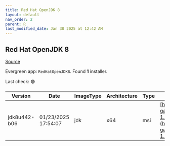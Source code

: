 ```yaml
---
title: Red Hat OpenJDK 8
layout: default
nav_order: 2
parent: R
last_modified_date: Jan 30 2025 at 12:42 AM
---
```


## Red Hat OpenJDK 8

[Source](https://developers.redhat.com/products/openjdk/overview)

Evergreen app: `RedHatOpenJDK8`. Found **1** installer.

Last check: 🟢

| Version      | Date                | ImageType | Architecture | Type | URI                                                                                                                                                                                                                                                                              |
| ------------ | ------------------- | --------- | ------------ | ---- | -------------------------------------------------------------------------------------------------------------------------------------------------------------------------------------------------------------------------------------------------------------------------------- |
| jdk8u442-b06 | 01/23/2025 17:54:07 | jdk       | x64          | msi  | [https://developers.redhat.com/content-gateway/file/pub/openjdk/adoptium/January_2025/java-1.8.0-openjdk-1.8.0.442.b06-2.win.x86_64.msi](https://developers.redhat.com/content-gateway/file/pub/openjdk/adoptium/January_2025/java-1.8.0-openjdk-1.8.0.442.b06-2.win.x86_64.msi) |
